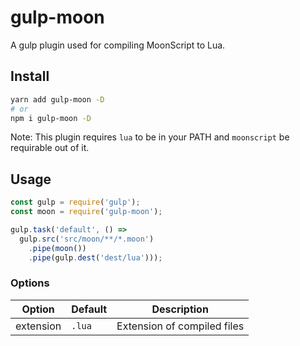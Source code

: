 # gulp-moon

A gulp plugin used for compiling MoonScript to Lua.

## Install

```bash
yarn add gulp-moon -D
# or
npm i gulp-moon -D
```

Note: This plugin requires `lua` to be in your PATH and `moonscript` be requirable out of it.

## Usage

```javascript
const gulp = require('gulp');
const moon = require('gulp-moon');

gulp.task('default', () =>
  gulp.src('src/moon/**/*.moon')
    .pipe(moon())
    .pipe(gulp.dest('dest/lua')));
```

### Options

| Option | Default | Description |
| ------ | ------- | ----------- |
| extension | `.lua` | Extension of compiled files |
